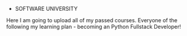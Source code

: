  * SOFTWARE UNIVERSITY 

Here I am going to upload all of my passed courses. Everyone of the following my learning plan - becoming an Python Fullstack Developer!
